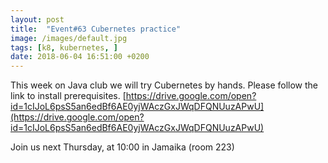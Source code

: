 ```yaml
---
layout: post
title:  "Event#63 Cubernetes practice"
image: /images/default.jpg
tags: [k8, kubernetes, ]
date: 2018-06-04 16:51:00 +0200
---
```


This week on Java club
we will try Cubernetes by hands. Please follow the link to install prerequisites. [https://drive.google.com/open?id=1cIJoL6psS5an6edBf6AE0yjWAczGxJWqDFQNUuzAPwU](https://drive.google.com/open?id=1cIJoL6psS5an6edBf6AE0yjWAczGxJWqDFQNUuzAPwU)

Join us next Thursday, at 10:00 in Jamaika (room 223)

